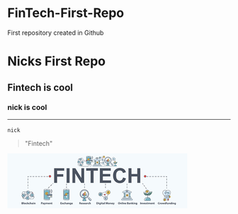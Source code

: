 # FinTech-First-Repo
First repository created in Github


# Nicks First Repo #

## Fintech is cool ##

### nick is cool ###

---
`nick`

> "Fintech"

![](Fintech.png)

